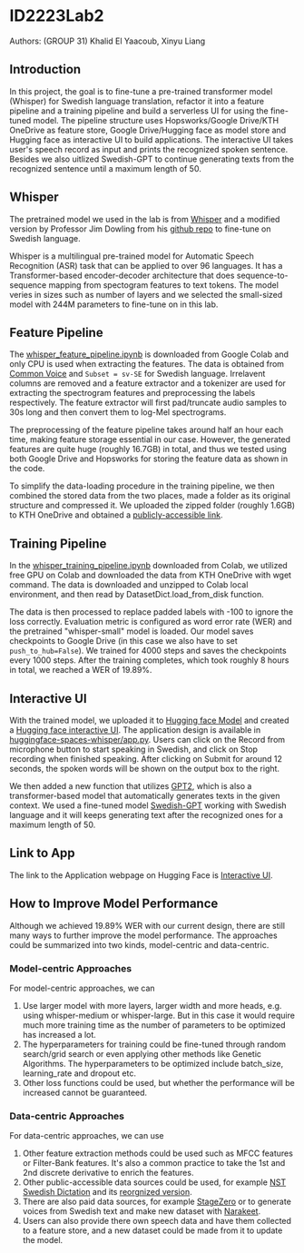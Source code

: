 # ID2223Lab2
Authors: (GROUP 31) Khalid El Yaacoub, Xinyu Liang

## Introduction

In this project, the goal is to fine-tune a pre-trained transformer model (Whisper) for Swedish language translation, refactor it into a feature pipeline and a training pipeline and build a serverless UI for using the fine-tuned model. The pipeline structure uses Hopsworks/Google Drive/KTH OneDrive as feature store, Google Drive/Hugging face as model store and Hugging face as interactive UI to build applications. The interactive UI takes user's speech record as input and prints the recognized spoken sentence. Besides we also uitlized Swedish-GPT to continue generating texts from the recognized sentence until a maximum length of 50.


## Whisper

The pretrained model we used in the lab is from [Whisper](https://huggingface.co/blog/fine-tune-whisper) and a modified version by Professor Jim Dowling from his [github repo](https://github.com/ID2223KTH/id2223kth.github.io/tree/master/assignments/lab2) to fine-tune on Swedish language.

Whisper is a multilingual pre-trained model for Automatic Speech Recognition (ASR) task that can be applied to over 96 languages. It has a Transformer-based encoder-decoder architecture that does sequence-to-sequence mapping from spectogram features to text tokens. The model veries in sizes such as number of layers and we selected the small-sized model with 244M parameters to fine-tune on in this lab.


## Feature Pipeline

The [whisper_feature_pipeline.ipynb](https://github.com/Hope-Liang/ID2223Lab2/blob/main/whisper_feature_pipeline.ipynb) is downloaded from Google Colab and only CPU is used when extracting the features. The data is obtained from [Common Voice](https://huggingface.co/datasets/mozilla-foundation/common_voice_11_0) and `Subset = sv-SE` for Swedish language. Irrelavent columns are removed and a feature extractor and a tokenizer are used for extracting the spectrogram features and preprocessing the labels respectively. The feature extractor will first pad/truncate audio samples to 30s long and then convert them to log-Mel spectrograms.

The preprocessing of the feature pipeline takes around half an hour each time, making feature storage essential in our case. However, the generated features are quite huge (roughly 16.7GB) in total, and thus we tested using both Google Drive and Hopsworks for storing the feature data as shown in the code. 

To simplify the data-loading procedure in the training pipeline, we then combined the stored data from the two places, made a folder as its original structure and compressed it. We uploaded the zipped folder (roughly 1.6GB) to KTH OneDrive and obtained a [publicly-accessible link](https://kth-my.sharepoint.com/:u:/g/personal/xinyulia_ug_kth_se/EWiFiRGIjLVOoOvs6aKbetYBms635pOLGO_-hY74mgulxg?e=hxkUgg).


## Training Pipeline

In the [whisper_training_pipeline.ipynb](https://github.com/Hope-Liang/ID2223Lab2/blob/main/whisper_training_pipeline.ipynb) downloaded from Colab, we utilized free GPU on Colab and downloaded the data from KTH OneDrive with wget command. The data is downloaded and unzipped to Colab local environment, and then read by DatasetDict.load_from_disk function.

The data is then processed to replace padded labels with -100 to ignore the loss correctly. Evaluation metric is configured as word error rate (WER) and the pretrained "whisper-small" model is loaded. Our model saves checkpoints to Google Drive (in this case we also have to set `push_to_hub=False`). We trained for 4000 steps and saves the checkpoints every 1000 steps. After the training completes, which took roughly 8 hours in total, we reached a WER of 19.89%.


## Interactive UI

With the trained model, we uploaded it to [Hugging face Model](https://huggingface.co/khalidey/ID2223_Lab2_Whisper_SV/tree/main) and created a [Hugging face interactive UI](https://huggingface.co/spaces/khalidey/ID2223-Lab2-Whisper). The application design is available in [huggingface-spaces-whisper/app.py](https://huggingface.co/spaces/khalidey/ID2223-Lab2-Whisper/blob/main/app.py). Users can click on the Record from microphone button to start speaking in Swedish, and click on Stop recording when finished speaking. After clicking on Submit for around 12 seconds, the spoken words will be shown on the output box to the right.

We then added a new function that utilizes [GPT2](https://huggingface.co/tasks/text-generation), which is also a transformer-based model that automatically generates texts in the given context. We used a fine-tuned model [Swedish-GPT](https://huggingface.co/birgermoell/swedish-gpt) working with Swedish language and it will keeps generating text after the recognized ones for a maximum length of 50. 


## Link to App

The link to the Application webpage on Hugging Face is [Interactive UI](https://huggingface.co/spaces/khalidey/ID2223-Lab2-Whisper).


## How to Improve Model Performance

Although we achieved 19.89% WER with our current design, there are still many ways to further improve the model performance. The approaches could be summarized into two kinds, model-centric and data-centric.

### Model-centric Approaches

For model-centric approaches, we can 

1. Use larger model with more layers, larger width and more heads, e.g. using whisper-medium or whisper-large. But in this case it would require much more training time as the number of parameters to be optimized has increased a lot.
2. The hyperparameters for training could be fine-tuned through random search/grid search or even applying other methods like Genetic Algorithms. The hyperparameters to be optimized include batch_size, learning_rate and dropout etc.
3. Other loss functions could be used, but whether the performance will be increased cannot be guaranteed.


### Data-centric Approaches

For data-centric approaches, we can use

1. Other feature extraction methods could be used such as MFCC features or Filter-Bank features. It's also a common practice to take the 1st and 2nd discrete derivative to enrich the features.
2. Other public-accessible data sources could be used, for example [NST Swedish Dictation](https://www.nb.no/sprakbanken/en/resource-catalogue/oai-nb-no-sbr-17/#resource-common-info) and its [reorgnized version](https://www.nb.no/sprakbanken/en/resource-catalogue/oai-nb-no-sbr-56/). 
3. There are also paid data sources, for example [StageZero](https://stagezero.ai/transcription-speech-to-text-data/) or to generate voices from Swedish text and make new dataset with [Narakeet](https://www.narakeet.com/languages/swedish-text-to-speech/).
4. Users can also provide there own speech data and have them collected to a feature store, and a new dataset could be made from it to update the model.
